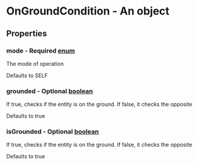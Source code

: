 

# OnGroundCondition - An object



## Properties



### mode - Required [enum](enum)



 The mode of operation



Defaults to SELF



### grounded - Optional [boolean](boolean)



 If true, checks if the entity is on the ground. If false, it checks the opposite



Defaults to true



### isGrounded - Optional [boolean](boolean)



 If true, checks if the entity is on the ground. If false, it checks the opposite



Defaults to true

